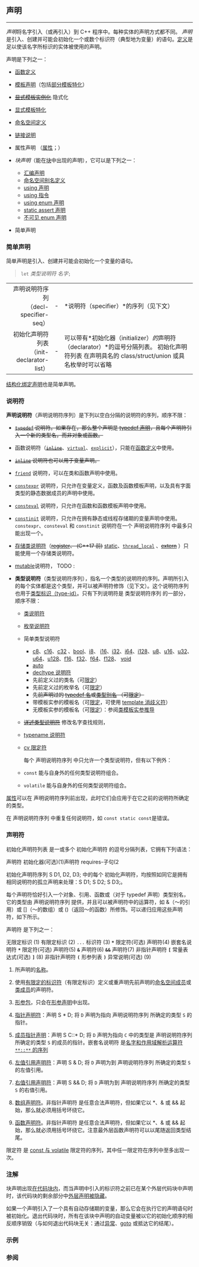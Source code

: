 ## 声明

---
*声明*将名字引入（或再引入）到 C++ 程序中。每种实体的声明方式都不同。
*声明*是引入、创建并可能会初始化一个或数个标识符（典型地为变量）的语句。[定义](/language/definition "language/definition")是足以使该名字所标识的实体被使用的声明。

声明是下列之一：

- [函数定义](/language/function#函数定义 "language/function")
- [模板声明](/language/templates "language/templates")（包括[部分模板特化](/language/partial_specialization "language/partial specialization")）
- ~~[显式模板实例化](/language/class_template#显式实例化 "language/class template")~~ 隐式化
- [显式模板特化](/language/template_specialization "language/template specialization")
- [命名空间定义](/language/namespace "language/namespace")
- [链接说明](/language/language_linkage "language/language linkage")
- 属性声明 （[属性](/language/attributes "language/attributes")；）

- *块声明*（能在[块](/language/statements.md#复合语句 "language/statements")中出现的声明），它可以是下列之一：

  - [汇编声明](/language/asm "language/asm")
  - [命名空间别名定义](/language/namespace_alias "language/namespace alias")
  - [using 声明](/language/using_declaration "language/using declaration")
  - [using 指令](/language/namespace#using_指令 "language/namespace")
  - [using enum 声明](/language/enum#using_enum_声明 "language/enum")
  - [static assert 声明](/language/static_assert "language/static assert")
  - [不可见 enum 声明](/language/enum "language/enum")

- 简单声明

### 简单声明

简单声明是引入、创建并可能会初始化一个变量的语句。

> `let` *类型说明符*  *名字*`;`

|   |    |    |
| ---: | --- |  :--- |
| 声明说明符序列<br>（decl-specifier-seq）|-|*说明符（specifier）*的序列（见下文） |
| 初始化声明符列表<br>（init-declarator-list）|-|可以带有*初始化器（initializer）*的*声明符（declarator）*的逗号分隔列表。 初始化声明符列表 在声明具名的 class/struct/union 或具名枚举时可以省略 |

[结构化绑定声明](/language/structured_binding "language/structured binding")也是简单声明。

### 说明符

**声明说明符**（声明说明符序列）是下列以空白分隔的说明符的序列，顺序不限：

- ~~[`typedef`](/language/typedef "language/typedef") 说明符。如果存在，那么整个声明是 [typedef 声明](/language/typedef "language/typedef")，且每个声明符引入一个新的类型名，而非对象或函数。~~
- 函数说明符（~~[`inline`](/language/inline "language/inline")~~、[`virtual`](/language/virtual "language/virtual")、[`explicit`](/language/explicit "language/explicit")），只能在[函数定义](/language/function#函数定义 "language/function")中使用。

- ~~[`inline`](/language/inline "language/inline") 说明符也可以用于变量声明。~~

- [`friend`](/language/friend "language/friend") 说明符，可以在类和函数声明中使用。

- [`constexpr`](/language/constexpr "language/constexpr") 说明符，只允许在变量定义，函数及函数模板声明，以及具有字面类型的静态数据成员的声明中使用。

- [`consteval`](/language/consteval "language/consteval") 说明符，只允许在函数和函数模板声明中使用。
- [`constinit`](/language/constinit "language/constinit") 说明符，只允许在拥有静态或线程存储期的变量声明中使用。`constexpr`、`consteval` 和 `constinit` 说明符在一个 声明说明符序列 中最多只能出现一个。

- [存储类说明符](/language/storage_duration "language/storage duration")（~~[register](/keyword/register "keyword/register")、 (C++17 前)~~ [static](/keyword/static "keyword/static")、[`thread_local`](/keyword/thread_local "keyword/thread local") 、~~[extern](/keyword/extern "keyword/extern")~~ ）只能使用一个存储类说明符。
- [mutable](/keyword/mutable "keyword/mutable")说明符， TODO :
- **类型说明符**（类型说明符序列），指名一个类型的说明符的序列。声明所引入的每个实体都是这个类型，并可以被声明符修饰（见下文）。这个说明符序列也用于[类型标识（type-id）](/language/type#类型的命名 "language/type")。只有下列说明符是 类型说明符序列 的一部分，顺序不限：

  - [类说明符](/language/class "language/class")
  - [枚举说明符](/language/enum "language/enum")
  - 简单类型说明符

    - [c8](/keyword/c8 "keyword/c8")、[c16](/keyword/c16 "keyword/c16")、[c32](/keyword/c32 "keyword/c32") 、[bool](/keyword/bool "keyword/bool")、[i8](/keyword/i8.md "keyword/i8")、 [i16](/keyword/short "keyword/short")、[i32](/keyword/int "keyword/int")、[i64](/keyword/long "keyword/long")、[i128](/keyword/i128 "keyword/i128")、[u8](/keyword/u8.md "keyword/u8")、[u16](/keyword/u6 "keyword/u6")、[u32](/keyword/u32 "keyword/u32")、[u64](/keyword/u64 "keyword/u64")、[u128](/keyword/u128 "keyword/u128")、[f16](/keyword/f16 "keyword/f16")、[f32](/keyword/f32 "keyword/f32")、[f64](/keyword/f64 "keyword/f64")、[f128](/keyword/f128 "keyword/f128")、 [void](/keyword/void "keyword/void")
    - [auto](/language/auto "language/auto")
    - [decltype 说明符](/language/decltype "language/decltype")
    - 先前定义过的类名（可[限定](/language/identifiers#有限定的标识符 "language/identifiers")）
    - 先前定义过的枚举名（可[限定](/language/identifiers#有限定的标识符 "language/identifiers")）
    - ~~先前声明过的 [typedef 名](/language/typedef "language/typedef")或[类型别名](/language/type_alias "language/type alias") （可[限定](/language/identifiers#有限定的标识符 "language/identifiers")）~~
    - 带模板实参的模板名（可[限定](/language/identifiers#有限定的标识符 "language/identifiers")，可使用 [template 消歧义符](/language/dependent_name "language/dependent name")）
    - 无模板实参的模板名（可[限定](/language/identifiers#有限定的标识符 "language/identifiers")）：参阅[类模板实参推导](/language/class_template_argument_deduction "language/class template argument deduction")
  - ~~[详述类型说明符](/language/elaborated_type_specifier "language/elaborated type specifier")~~ 修改名字查找规则，

  - [typename 说明符](/language/dependent_name "language/dependent name")
  - [cv 限定符](/language/cv "language/cv")

    每个 声明说明符序列 中只允许一个类型说明符，但有以下例外：

  - `const` 能与自身外的任何类型说明符组合。
  - `volatile` 能与自身外的任何类型说明符组合。

[属性](/language/attributes "language/attributes")可以在 声明说明符序列前出现，此时它们会应用于在它之前的说明符所确定的类型。

在 声明说明符序列 中重复任何说明符，如 `const static const`是错误。

### 声明符

初始化声明符列表 是一或多个 初始化声明符 的逗号分隔列表，它拥有下列语法：

声明符 初始化器(可选)(1)声明符 requires-子句(2

初始化声明符序列 S D1, D2, D3; 中的每个 初始化声明符，均按照如同它是拥有相同说明符的孤立声明来处理：S D1; S D2; S D3;。

每个声明符恰好引入一个对象、引用、函数或（对于 typedef 声明）类型别名，它的类型由 声明说明符序列 提供，并且可以被声明符中的运算符，如 &（～的引用）或 \[\]（～的数组）或 ()（返回～的函数）所修饰。可以递归应用这些声明符，如下所示。

声明符 是下列之一：

无限定标识 (1)
有限定标识 (2)
`...` 标识符 (3)
**`*`**  限定符(可选) 声明符(4)
嵌套名说明符 **`*`**  限定符(可选) 声明符(5)
**`&`**  声明符(6)
**`&&`**  声明符(7)
非指针声明符 **`[`** 常量表达式(可选) **`]`** (8)
非指针声明符 **`(`** 形参列表 **`)`** 异常说明(可选) (9)

1) 所声明的[名称](/language/identifiers#.E5.90.8D.E5.AD.97 "language/identifiers")。

2) 使用[有限定的标识符](/w/cpp/language/identifiers#.E6.9C.89.E9.99.90.E5.AE.9A.E7.9A.84.E6.A0.87.E8.AF.86.E7.AC.A6 "cpp/language/identifiers")（有限定标识）定义或重声明先前声明的[命名空间成员](/w/cpp/language/namespace#.E5.91.BD.E5.90.8D.E7.A9.BA.E9.97.B4 "cpp/language/namespace")或[类成员](/w/cpp/language/classes "cpp/language/classes")的声明符。

3) [形参包](/w/cpp/language/parameter_pack "cpp/language/parameter pack")，只会在[形参声明](/w/cpp/language/function#.E5.BD.A2.E5.8F.82.E5.88.97.E8.A1.A8 "cpp/language/function")中出现。

4) [指针声明符](/language/pointer "language/pointer")：声明 S \* D; 将 `D` 声明为指向 声明说明符序列 所确定的类型 `S` 的指针。

5) [成员指针声明](/w/cpp/language/pointer "cpp/language/pointer")：声明 S C::\* D; 将 `D` 声明为指向 `C` 中的类型是 声明说明符序列 所确定的类型 `S` 的成员的指针。嵌套名说明符 是[名字和作用域解析运算符 `**::**` 的序列](/w/cpp/language/identifiers#.E6.9C.89.E9.99.90.E5.AE.9A.E7.9A.84.E6.A0.87.E8.AF.86.E7.AC.A6 "cpp/language/identifiers")

6) [左值引用声明符](/language/reference "language/reference")：声明 S & D; 将 `D` 声明为到 声明说明符序列 所确定的类型 `S` 的左值引用。

7) [右值引用声明符](/language/reference "language/reference")：声明 S && D; 将 `D` 声明为到 声明说明符序列 所确定的类型 `S` 的右值引用。

8) [数组声明符](/language/array "language/array")。非指针声明符 是任意合法声明符，但如果它以 \*、& 或 && 起始，那么就必须用括号环绕它。

9) [函数声明符](/language/function "language/function")。非指针声明符 是任意合法声明符，但如果它以 \*、& 或 && 起始，那么就必须用括号环绕它。注意最外层函数声明符可以以尾随返回类型结尾。

限定符 是 [const 与 volatile](/language/cv "language/cv") 限定符的序列，其中任一限定符在序列中至多出现一次。

### 注解

块声明出现[在代码块内](/language/statements#.E5.A4.8D.E5.90.88.E8.AF.AD.E5.8F.A5 "language/statements")，而当声明中引入的标识符之前已在某个外层代码块中声明时，该代码块的剩余部分中[外层声明被隐藏](/language/scope "language/scope")。

如果一个声明引入了一个具有自动存储期的变量，那么它会在执行它的声明语句时被初始化。退出代码块时，所有在该块中声明的自动变量被以它的初始化顺序的相反顺序销毁（与如何退出代码块无关：通过[异常](/language/exceptions "language/exceptions")、[goto](/language/goto "language/goto") 或抵达它的结尾）。

### 示例

### 参阅
